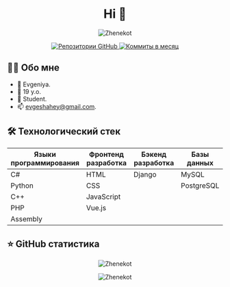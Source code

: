 <h1 align="center">Hi 👋</h1>

<p align="center">
  <img src="https://github-readme-stats.vercel.app/api?username=Zhenekot&show_icons=true" alt="Zhenekot" />
</p>

<p align="center">
  <a href="https://github.com/Zhenekot?tab=repositories">
    <img src="https://badges.pufler.dev/repos/Zhenekot" alt="Репозитории GitHub" />
  </a>
  <a href="https://github.com/Zhenekot]">
    <img src="https://badges.pufler.dev/commits/monthly/Zhenekot" alt="Коммиты в месяц" />
  </a>
</p>

## 🙋‍♂️ Обо мне

- 🔭 Evgeniya.
- 🌱 19 y.o.
- 👯 Student.
- 📫 evgeshahey@gmail.com.

## 🛠 Технологический стек

| Языки программирования | Фронтенд разработка | Бэкенд разработка   | Базы данных        | 
|------------------------|---------------------|---------------------|--------------------|
| C#                     | HTML                | Django              | MySQL              |      
| Python                 | CSS                 |                     | PostgreSQL         | 
| C++                    | JavaScript          |                     |                    |      
| PHP                    | Vue.js              |                     |                    |                
| Assembly               |                     |                     |                    |                


## ⭐ GitHub статистика

<p align="center">
  <img src="https://github-readme-stats.vercel.app/api/top-langs/?username=Zhenekot&layout=compact" alt="Zhenekot" />
</p>

<p align="center">
  <img src="https://github-readme-streak-stats.herokuapp.com/?user=Zhenekot" alt="Zhenekot" />
</p>
